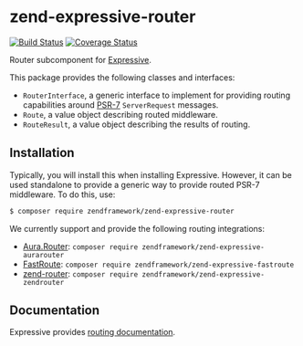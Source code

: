 # zend-expressive-router

[![Build Status](https://secure.travis-ci.org/zendframework/zend-expressive-router.svg?branch=master)](https://secure.travis-ci.org/zendframework/zend-expressive-router)
[![Coverage Status](https://coveralls.io/repos/zendframework/zend-expressive-router/badge.svg?branch=master)](https://coveralls.io/r/zendframework/zend-expressive-router?branch=master)

Router subcomponent for [Expressive](https://github.com/zendframework/zend-expressive).

This package provides the following classes and interfaces:

- `RouterInterface`, a generic interface to implement for providing routing
  capabilities around [PSR-7](http://www.php-fig.org/psr/psr-7/)
  `ServerRequest` messages.
- `Route`, a value object describing routed middleware.
- `RouteResult`, a value object describing the results of routing.

## Installation

Typically, you will install this when installing Expressive. However, it can be
used standalone to provide a generic way to provide routed PSR-7 middleware. To
do this, use:

```bash
$ composer require zendframework/zend-expressive-router
```

We currently support and provide the following routing integrations:

- [Aura.Router](https://github.com/auraphp/Aura.Router):
  `composer require zendframework/zend-expressive-aurarouter`
- [FastRoute](https://github.com/nikic/FastRoute):
  `composer require zendframework/zend-expressive-fastroute`
- [zend-router](https://github.com/zendframework/zend-router):
  `composer require zendframework/zend-expressive-zendrouter`

## Documentation

Expressive provides [routing documentation](https://zendframework.github.io/zend-expressive/features/router/intro/).
